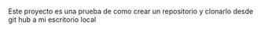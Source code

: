 Este proyecto es una prueba de como crear un repositorio y clonarlo desde git hub a mi escritorio local 
